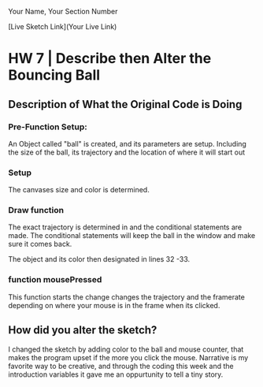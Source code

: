 Your Name, Your Section Number

[Live Sketch Link](Your Live Link)


# HW 7 | Describe then Alter the Bouncing Ball

## Description of What the Original Code is Doing

### Pre-Function Setup:
An Object called "ball" is created, and its parameters are setup. Including the size of the ball, its trajectory and the location of where it will start out

### Setup
The canvases size and color is determined.

### Draw function
The exact trajectory is determined in and the conditional statements are made. The conditional statements will keep the ball in the window and make sure it comes back.

The object and its color then designated in lines 32 -33.

### function mousePressed

This function starts the change changes the trajectory and the framerate depending on where your mouse is in the frame when its clicked.



<!--
--This is a Comment Block--

Please describe what the original code is doing.

Why is it working the way it is?
What does each line do?
How can you make the ball change direction?

-->


## How did you alter the sketch?

I changed the sketch by adding color to the ball and mouse counter, that makes the program upset if the more you click the mouse. Narrative is my favorite  way to be creative, and through the coding this week and the introduction variables it gave me an oppurtunity to tell a tiny story.

<!--
Please describe how and why you changed the sketch?
-->
